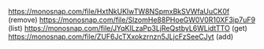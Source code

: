 https://monosnap.com/file/HxtNkUKlwTW8NSpmxBkSVWfaUuCK0f (remove)
https://monosnap.com/file/SlzomHe88PHoeGW0V0R10XF3ip7uF9 (list)
https://monosnap.com/file/JYqKILzaPp3LjReQstbyL6WLidtTTO (get)
https://monosnap.com/file/ZUF6JcTXxokzrnzn5JLjcFzSeeCJyt (add)
